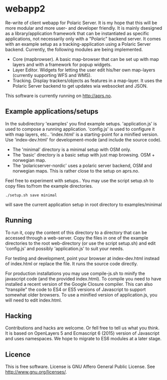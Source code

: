 # webapp2
Re-write of client webapp for Polaric Server. It is my hope that this will be more modular and more user- and developer friendly. It is mainly dsesigned as a library/application framework that can be instantiated as specific applications, not necessarily only with a "Polaric" backend server. It comes with an example setup as a tracking-application using a Polaric Server backend. Currently, the following modules are being implemented. 

* Core (mapbrowser). A basic map-browser that can be set up with map layers and with a framework for popup widgets. 
* Layer Editor. Widgets for letting the user edit his/her own map-layers (currently supporting WFS and WMS). 
* Tracking. Display trackers/objects as features in a map-layer. It uses the Polaric Server backend to get updates wia websocket and JSON. 

This software is currently running on http://aprs.no. 


## Example applications/setups

In the subdirectory 'examples' you find example setups. 'application.js' is used to compose a running application. 'config.js' is used to configure it with map layers, etc.. 'index.html' is a starting-point for a minified version. Use 'index-dev.html' for development-mode (and include the source code). 

* The 'minimal' directory is a minimal setup with OSM only. 
* The 'basic' directory is a basic setup with just map browsing. OSM + norwegian map. 
* The 'polaricserver-nordic' uses a polaric server backend, OSM and norwegian maps. This is rather close to the setup on aprs.no. 

Feel free to experiment with setups.. You may use the script setup.sh to copy files to/from the example directories. 

    ./setup.sh save minimal 
will save the current application setup in root directory to examples/minimal
  
  
## Running 

To run it, copy the content of this directory to a directory that can be accessed through a web-server. Copy the files in one of the example directories to the root web-directory (or use the script setup.sh) and edit 'config.js' and possibly 'application.js' to suit your needs.

For testing and development, point your browser at index-dev.html instead of index.html or replace the file. It runs the source code directly.

For production installations you may use compile-js.sh to minify the javascript code (and the provided index.html). To compile you need to have installed a recent version of the Google Closure compiler. This can also "transpile" the code to ES4 or ES5 versions of Javascript to support somewhat older browsers. To use a minified version of application.js, you will need to edit index.html. 



## Hacking

Contributions and hacks are welcome. Or fell free to tell us what you think. It is based on OpenLayers 5 and Ecmascript 6 (2015) version of Javascript and uses namespaces. We hope to migrate to ES6 modules at a later stage. 
  
## Licence
This is free software. License is GNU Affero General Public License. See <http://www.gnu.org/licenses/>.


